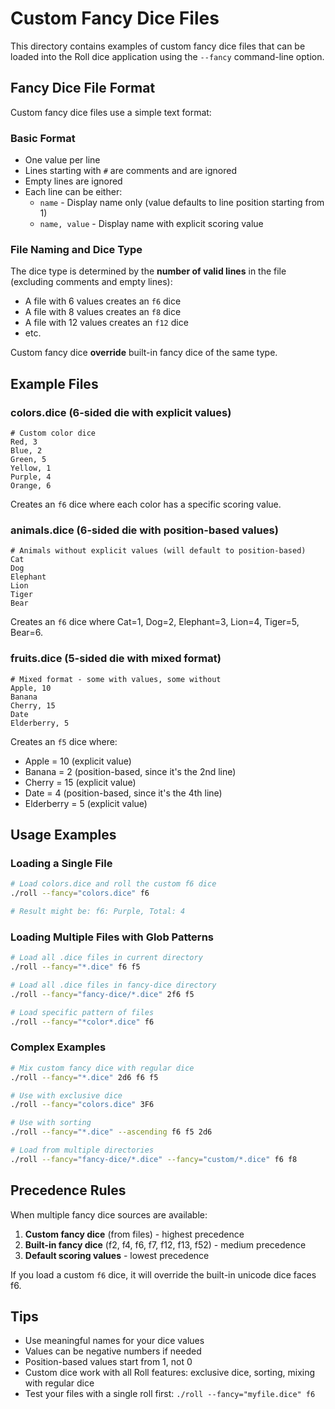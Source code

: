 # Custom Fancy Dice Files

This directory contains examples of custom fancy dice files that can be loaded into the Roll dice application using the `--fancy` command-line option.

## Fancy Dice File Format

Custom fancy dice files use a simple text format:

### Basic Format
- One value per line
- Lines starting with `#` are comments and are ignored
- Empty lines are ignored
- Each line can be either:
  - `name` - Display name only (value defaults to line position starting from 1)
  - `name, value` - Display name with explicit scoring value

### File Naming and Dice Type
The dice type is determined by the **number of valid lines** in the file (excluding comments and empty lines):
- A file with 6 values creates an `f6` dice
- A file with 8 values creates an `f8` dice
- A file with 12 values creates an `f12` dice
- etc.

Custom fancy dice **override** built-in fancy dice of the same type.

## Example Files

### colors.dice (6-sided die with explicit values)
```
# Custom color dice
Red, 3
Blue, 2
Green, 5
Yellow, 1
Purple, 4
Orange, 6
```
Creates an `f6` dice where each color has a specific scoring value.

### animals.dice (6-sided die with position-based values)
```
# Animals without explicit values (will default to position-based)
Cat
Dog
Elephant
Lion
Tiger
Bear
```
Creates an `f6` dice where Cat=1, Dog=2, Elephant=3, Lion=4, Tiger=5, Bear=6.

### fruits.dice (5-sided die with mixed format)
```
# Mixed format - some with values, some without
Apple, 10
Banana
Cherry, 15
Date
Elderberry, 5
```
Creates an `f5` dice where:
- Apple = 10 (explicit value)
- Banana = 2 (position-based, since it's the 2nd line)
- Cherry = 15 (explicit value)
- Date = 4 (position-based, since it's the 4th line)
- Elderberry = 5 (explicit value)

## Usage Examples

### Loading a Single File
```bash
# Load colors.dice and roll the custom f6 dice
./roll --fancy="colors.dice" f6

# Result might be: f6: Purple, Total: 4
```

### Loading Multiple Files with Glob Patterns
```bash
# Load all .dice files in current directory
./roll --fancy="*.dice" f6 f5

# Load all .dice files in fancy-dice directory
./roll --fancy="fancy-dice/*.dice" 2f6 f5

# Load specific pattern of files
./roll --fancy="*color*.dice" f6
```

### Complex Examples
```bash
# Mix custom fancy dice with regular dice
./roll --fancy="*.dice" 2d6 f6 f5

# Use with exclusive dice
./roll --fancy="colors.dice" 3F6

# Use with sorting
./roll --fancy="*.dice" --ascending f6 f5 2d6

# Load from multiple directories
./roll --fancy="fancy-dice/*.dice" --fancy="custom/*.dice" f6 f8
```

## Precedence Rules

When multiple fancy dice sources are available:
1. **Custom fancy dice** (from files) - highest precedence
2. **Built-in fancy dice** (f2, f4, f6, f7, f12, f13, f52) - medium precedence  
3. **Default scoring values** - lowest precedence

If you load a custom `f6` dice, it will override the built-in unicode dice faces f6.

## Tips

- Use meaningful names for your dice values
- Values can be negative numbers if needed
- Position-based values start from 1, not 0
- Custom dice work with all Roll features: exclusive dice, sorting, mixing with regular dice
- Test your files with a single roll first: `./roll --fancy="myfile.dice" f6`